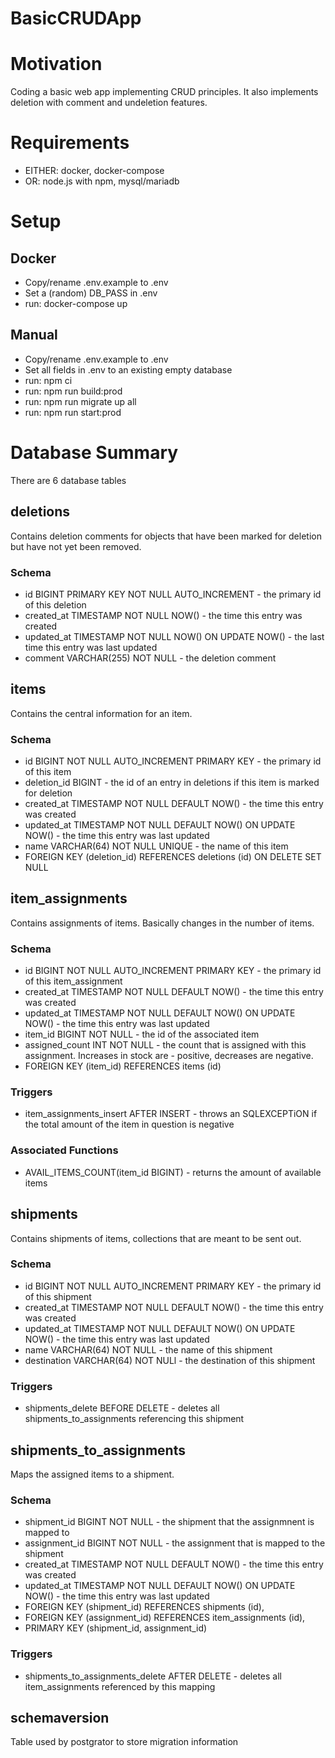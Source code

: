 # BasicCRUDApp

# Motivation
Coding a basic web app implementing CRUD principles. It also
implements deletion with comment and undeletion features.


# Requirements
- EITHER: docker, docker-compose
- OR: node.js with npm, mysql/mariadb


# Setup

## Docker
- Copy/rename .env.example to .env
- Set a (random) DB_PASS in .env
- run: docker-compose up


## Manual
- Copy/rename .env.example to .env
- Set all fields in .env to an existing empty database
- run: npm ci
- run: npm run build:prod
- run: npm run migrate up all
- run: npm run start:prod


# Database Summary
There are 6 database tables

## deletions
Contains deletion comments for objects that have been marked for deletion but have not yet been removed.

### Schema
- id BIGINT PRIMARY KEY NOT NULL AUTO_INCREMENT - the primary id of this deletion
- created_at TIMESTAMP NOT NULL NOW() - the time this entry was created
- updated_at  TIMESTAMP NOT NULL NOW() ON UPDATE NOW() - the last time this entry was last updated
- comment VARCHAR(255) NOT NULL - the deletion comment


## items
Contains the central information for an item.

### Schema
- id BIGINT NOT NULL AUTO_INCREMENT PRIMARY KEY - the primary id of this item
- deletion_id BIGINT - the id of an entry in deletions if this item is marked for deletion
- created_at TIMESTAMP NOT NULL DEFAULT NOW() - the time this entry was created
- updated_at TIMESTAMP NOT NULL DEFAULT NOW() ON UPDATE NOW() - the time this entry was last updated
- name VARCHAR(64) NOT NULL UNIQUE - the name of this item
- FOREIGN KEY (deletion_id) REFERENCES deletions (id) ON DELETE SET NULL


## item_assignments
Contains assignments of items. Basically changes in the number of items.

### Schema
- id BIGINT NOT NULL AUTO_INCREMENT PRIMARY KEY - the primary id of this item_assignment
- created_at TIMESTAMP NOT NULL DEFAULT NOW() - the time this entry was created
- updated_at TIMESTAMP NOT NULL DEFAULT NOW() ON UPDATE NOW() - the time this entry was last updated
- item_id BIGINT NOT NULL - the id of the associated item
- assigned_count INT NOT NULL - the count that is assigned with this assignment. Increases in stock are - positive, decreases are negative.
- FOREIGN KEY (item_id) REFERENCES items (id)

### Triggers
- item_assignments_insert AFTER INSERT - throws an SQLEXCEPTiON if the total amount of the item in question is negative

### Associated Functions
- AVAIL_ITEMS_COUNT(item_id BIGINT) - returns the amount of available items


## shipments
Contains shipments of items, collections that are meant to be sent out.

### Schema
- id BIGINT NOT NULL AUTO_INCREMENT PRIMARY KEY - the primary id of this shipment
- created_at TIMESTAMP NOT NULL DEFAULT NOW() - the time this entry was created
- updated_at TIMESTAMP NOT NULL DEFAULT NOW() ON UPDATE NOW() - the time this entry was last updated
- name VARCHAR(64) NOT NULL - the name of this shipment
- destination VARCHAR(64) NOT NULl - the destination of this shipment

### Triggers
- shipments_delete BEFORE DELETE - deletes all shipments_to_assignments referencing this shipment


## shipments_to_assignments
Maps the assigned items to a shipment.

### Schema
- shipment_id BIGINT NOT NULL - the shipment that the assignmnent is mapped to
- assignment_id BIGINT NOT NULL - the assignment that is mapped to the shipment
- created_at TIMESTAMP NOT NULL DEFAULT NOW() - the time this entry was created
- updated_at TIMESTAMP NOT NULL DEFAULT NOW() ON UPDATE NOW() - the time this entry was last updated
- FOREIGN KEY (shipment_id) REFERENCES shipments (id),
- FOREIGN KEY (assignment_id) REFERENCES item_assignments (id),
- PRIMARY KEY (shipment_id, assignment_id)

### Triggers
- shipments_to_assignments_delete AFTER DELETE - deletes all item_assignments referenced by this mapping


## schemaversion
Table used by postgrator to store migration information
